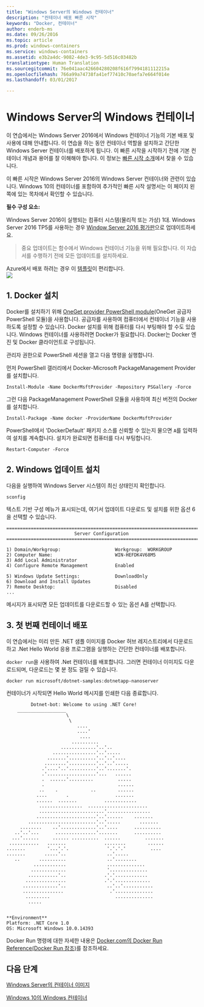 ```yaml
---
title: "Windows Server의 Windows 컨테이너"
description: "컨테이너 배포 빠른 시작"
keywords: "Docker, 컨테이너"
author: enderb-ms
ms.date: 09/26/2016
ms.topic: article
ms.prod: windows-containers
ms.service: windows-containers
ms.assetid: e3b2a4dc-9082-4de3-9c95-5d516c03482b
translationtype: Human Translation
ms.sourcegitcommit: 76e041aac426604280208f616f7994181112215a
ms.openlocfilehash: 766a99a74738fa41ef77410c70aefa7e664f014e
ms.lasthandoff: 03/01/2017

---
```


# Windows Server의 Windows 컨테이너

이 연습에서는 Windows Server 2016에서 Windows 컨테이너 기능의 기본 배포 및 사용에 대해 안내합니다. 이 연습을 하는 동안 컨테이너 역할을 설치하고 간단한 Windows Server 컨테이너를 배포하게 됩니다. 이 빠른 시작을 시작하기 전에 기본 컨테이너 개념과 용어를 잘 이해해야 합니다. 이 정보는 [빠른 시작 소개](./index.md)에서 찾을 수 있습니다.

이 빠른 시작은 Windows Server 2016의 Windows Server 컨테이너와 관련이 있습니다. Windows 10의 컨테이너를 포함하여 추가적인 빠른 시작 설명서는 이 페이지 왼쪽에 있는 목차에서 확인할 수 있습니다.

**필수 구성 요소:**

Windows Server 2016이 실행되는 컴퓨터 시스템(물리적 또는 가상) 1대. Windows Server 2016 TP5를 사용하는 경우 [Window Server 2016 평가판](https://www.microsoft.com/en-us/evalcenter/evaluate-windows-server-2016 )으로 업데이트하세요. 

> 중요 업데이트는 함수에서 Windows 컨테이너 기능을 위해 필요합니다. 이 자습서를 수행하기 전에 모든 업데이트를 설치하세요.

Azure에서 배포 하려는 경우 이 [템플릿](https://github.com/Microsoft/Virtualization-Documentation/tree/master/windows-server-container-tools/containers-azure-template)이 편리합니다.<br/>
<a href="https://portal.azure.com/#create/Microsoft.Template/uri/https%3A%2F%2Fraw.githubusercontent.com%2FMicrosoft%2FVirtualization-Documentation%2Flive%2Fwindows-server-container-tools%2Fcontainers-azure-template%2Fazuredeploy.json" target="_blank">
    <img src="http://azuredeploy.net/deploybutton.png"/>
</a>


## 1. Docker 설치

Docker를 설치하기 위해 [OneGet provider PowerShell module](https://github.com/oneget/oneget)(OneGet 공급자 PowerShell 모듈)을 사용합니다. 공급자를 사용하여 컴퓨터에서 컨테이너 기능을 사용하도록 설정할 수 있습니다. Docker 설치를 위해 컴퓨터를 다시 부팅해야 할 수도 있습니다. Windows 컨테이너를 사용하려면 Docker가 필요합니다. Docker는 Docker 엔진 및 Docker 클라이언트로 구성됩니다.

관리자 권한으로 PowerShell 세션을 열고 다음 명령을 실행합니다.

먼저 PowerShell 갤러리에서 Docker-Microsoft PackageManagement Provider를 설치합니다.

```none
Install-Module -Name DockerMsftProvider -Repository PSGallery -Force
```

그런 다음 PackageManagement PowerShell 모듈을 사용하여 최신 버전의 Docker를 설치합니다.
```none
Install-Package -Name docker -ProviderName DockerMsftProvider
```

PowerShell에서 'DockerDefault' 패키지 소스를 신뢰할 수 있는지 물으면 `A`를 입력하여 설치를 계속합니다. 설치가 완료되면 컴퓨터를 다시 부팅합니다.

```none
Restart-Computer -Force
```

## 2. Windows 업데이트 설치

다음을 실행하여 Windows Server 시스템이 최신 상태인지 확인합니다.

```none
sconfig
```

텍스트 기반 구성 메뉴가 표시되는데, 여기서 업데이트 다운로드 및 설치를 위한 옵션 6을 선택할 수 있습니다.

```none
===============================================================================
                         Server Configuration
===============================================================================

1) Domain/Workgroup:                    Workgroup:  WORKGROUP
2) Computer Name:                       WIN-HEFDK4V68M5
3) Add Local Administrator
4) Configure Remote Management          Enabled

5) Windows Update Settings:             DownloadOnly
6) Download and Install Updates
7) Remote Desktop:                      Disabled
...
```

메시지가 표시되면 모든 업데이트를 다운로드할 수 있는 옵션 A를 선택합니다.

## 3. 첫 번째 컨테이너 배포

이 연습에서는 미리 만든 .NET 샘플 이미지를 Docker 허브 레지스트리에서 다운로드하고 .Net Hello World 응용 프로그램을 실행하는 간단한 컨테이너를 배포합니다.  

`docker run`을 사용하여 .Net 컨테이너를 배포합니다. 그러면 컨테이너 이미지도 다운로드되며, 다운로드는 몇 분 정도 걸릴 수 있습니다.

```console
docker run microsoft/dotnet-samples:dotnetapp-nanoserver
```

컨테이너가 시작되면 Hello World 메시지를 인쇄한 다음 종료합니다.

```console
         Dotnet-bot: Welcome to using .NET Core!
    __________________
                      \
                       \
                          ....
                          ....'
                           ....
                        ..........
                    .............'..'..
                 ................'..'.....
               .......'..........'..'..'....
              ........'..........'..'..'.....
             .'....'..'..........'..'.......'.
             .'..................'...   ......
             .  ......'.........         .....
             .                           ......
            ..    .            ..        ......
           ....       .                 .......
           ......  .......          ............
            ................  ......................
            ........................'................
           ......................'..'......    .......
        .........................'..'.....       .......
     ........    ..'.............'..'....      ..........
   ..'..'...      ...............'.......      ..........
  ...'......     ...... ..........  ......         .......
 ...........   .......              ........        ......
.......        '...'.'.              '.'.'.'         ....
.......       .....'..               ..'.....
   ..       ..........               ..'........
          ............               ..............
         .............               '..............
        ...........'..              .'.'............
       ...............              .'.'.............
      .............'..               ..'..'...........
      ...............                 .'..............
       .........                        ..............
        .....


**Environment**
Platform: .NET Core 1.0
OS: Microsoft Windows 10.0.14393
```

Docker Run 명령에 대한 자세한 내용은 [Docker.com의 Docker Run Reference(Docker Run 참조)]( https://docs.docker.com/engine/reference/run/)를 참조하세요.

## 다음 단계

[Windows Server의 컨테이너 이미지](./quick-start-images.md)

[Windows 10의 Windows 컨테이너](./quick-start-windows-10.md)

